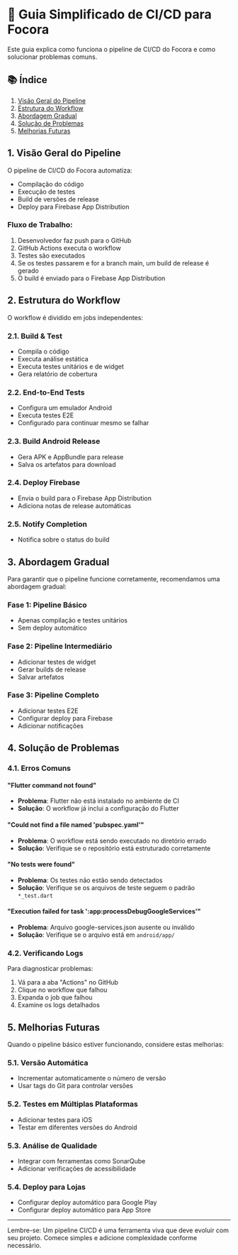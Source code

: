 # 🚀 Guia Simplificado de CI/CD para Focora

Este guia explica como funciona o pipeline de CI/CD do Focora e como solucionar problemas comuns.

## 📚 Índice
1. [Visão Geral do Pipeline](#1-visão-geral-do-pipeline)
2. [Estrutura do Workflow](#2-estrutura-do-workflow)
3. [Abordagem Gradual](#3-abordagem-gradual)
4. [Solução de Problemas](#4-solução-de-problemas)
5. [Melhorias Futuras](#5-melhorias-futuras)

## 1. Visão Geral do Pipeline

O pipeline de CI/CD do Focora automatiza:
- Compilação do código
- Execução de testes
- Build de versões de release
- Deploy para Firebase App Distribution

### Fluxo de Trabalho:
1. Desenvolvedor faz push para o GitHub
2. GitHub Actions executa o workflow
3. Testes são executados
4. Se os testes passarem e for a branch main, um build de release é gerado
5. O build é enviado para o Firebase App Distribution

## 2. Estrutura do Workflow

O workflow é dividido em jobs independentes:

### 2.1. Build & Test
- Compila o código
- Executa análise estática
- Executa testes unitários e de widget
- Gera relatório de cobertura

### 2.2. End-to-End Tests
- Configura um emulador Android
- Executa testes E2E
- Configurado para continuar mesmo se falhar

### 2.3. Build Android Release
- Gera APK e AppBundle para release
- Salva os artefatos para download

### 2.4. Deploy Firebase
- Envia o build para o Firebase App Distribution
- Adiciona notas de release automáticas

### 2.5. Notify Completion
- Notifica sobre o status do build

## 3. Abordagem Gradual

Para garantir que o pipeline funcione corretamente, recomendamos uma abordagem gradual:

### Fase 1: Pipeline Básico
- Apenas compilação e testes unitários
- Sem deploy automático

### Fase 2: Pipeline Intermediário
- Adicionar testes de widget
- Gerar builds de release
- Salvar artefatos

### Fase 3: Pipeline Completo
- Adicionar testes E2E
- Configurar deploy para Firebase
- Adicionar notificações

## 4. Solução de Problemas

### 4.1. Erros Comuns

#### "Flutter command not found"
- **Problema**: Flutter não está instalado no ambiente de CI
- **Solução**: O workflow já inclui a configuração do Flutter

#### "Could not find a file named 'pubspec.yaml'"
- **Problema**: O workflow está sendo executado no diretório errado
- **Solução**: Verifique se o repositório está estruturado corretamente

#### "No tests were found"
- **Problema**: Os testes não estão sendo detectados
- **Solução**: Verifique se os arquivos de teste seguem o padrão `*_test.dart`

#### "Execution failed for task ':app:processDebugGoogleServices'"
- **Problema**: Arquivo google-services.json ausente ou inválido
- **Solução**: Verifique se o arquivo está em `android/app/`

### 4.2. Verificando Logs

Para diagnosticar problemas:
1. Vá para a aba "Actions" no GitHub
2. Clique no workflow que falhou
3. Expanda o job que falhou
4. Examine os logs detalhados

## 5. Melhorias Futuras

Quando o pipeline básico estiver funcionando, considere estas melhorias:

### 5.1. Versão Automática
- Incrementar automaticamente o número de versão
- Usar tags do Git para controlar versões

### 5.2. Testes em Múltiplas Plataformas
- Adicionar testes para iOS
- Testar em diferentes versões do Android

### 5.3. Análise de Qualidade
- Integrar com ferramentas como SonarQube
- Adicionar verificações de acessibilidade

### 5.4. Deploy para Lojas
- Configurar deploy automático para Google Play
- Configurar deploy automático para App Store

---

Lembre-se: Um pipeline CI/CD é uma ferramenta viva que deve evoluir com seu projeto. Comece simples e adicione complexidade conforme necessário.
